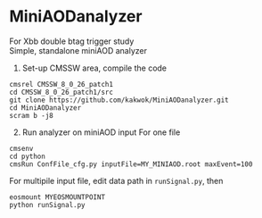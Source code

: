 # MiniAODanalyzer
For Xbb double btag trigger study  
Simple, standalone miniAOD analyzer
1. Set-up CMSSW area, compile the code
```
cmsrel CMSSW_8_0_26_patch1
cd CMSSW_8_0_26_patch1/src
git clone https://github.com/kakwok/MiniAODanalyzer.git
cd MiniAODanalyzer
scram b -j8
```
2. Run analyzer on miniAOD input
For one file  
```
cmsenv
cd python 
cmsRun ConfFile_cfg.py inputFile=MY_MINIAOD.root maxEvent=100    
```
For multipile input file, edit data path in `runSignal.py`, then
```
eosmount MYEOSMOUNTPOINT
python runSignal.py
```
